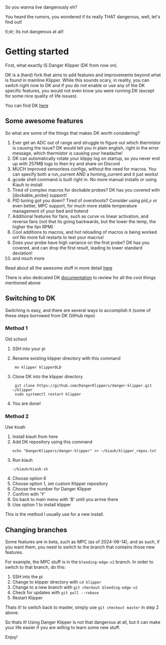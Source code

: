 So you wanna live dangerously eh?

You heard the rumors, you wondered if its really THAT dangerous, well, let's find out!

tl;dr; Its not dangerous at all!

# Getting started

First, what exactly IS Danger Klipper (DK from now on). 

DK is a (hard) fork that aims to add features and improvements beyond what is found in mainline Klipper. While this sounds scary, in reality, you can switch right now to DK and if you do not enable or use any of the DK specific features, you would not even know you were running DK (except for some nice quality of life issues).

You can find DK [here](https://github.com/DangerKlippers/danger-klipper)

## Some awesome features

So what are some of the things that makes DK worth considering?

1. Ever get an ADC out of range and struggle to figure out which thermistor is causing the issue? DK would tell you in plain english, right in the error message, which thermistor is causing your headache!
2. DK can automatically rotate your klippy log on startup, so you never end up with 257MB logs to then try and share on Discord
3. MUCH improved sensorless configs, without the need for macros. You can specify both a run_current AND a homing_current and it just works!
4. gcode shell command is built right in. No more manual installs or using Kiauh to install
5. Tired of complex macros for dockable probes? DK has you covered with [dockable_probe] support!
6. PID tuning got you down? Tired of overshoots? Consider using pid_v or even better, MPC support, for much more stable temperature management of your bed and hotend
7. Additional features for fans, such as curve vs linear activation, and reverse fans (not that its going backwards, but the lower the temp, the higher the fan RPM)
8. Cool additions to macros, and hot reloading of macros is being worked on! No more full restarts to test your macros!
9. Does your probe have high variance on the first probe? DK has you covered, and can drop the first result, leading to lower standard deviation!
10. and much more

Read about all the awesome stuff in more detail [here](https://dangerklipper.io/Danger_Features.html)

There is also dedicated DK [documentation](https://dangerklipper.io/) to review for all the cool things mentioned above

## Switching to DK

Switching is easy, and there are several ways to accomplish it (some of these steps borrowed from DK GitHub repo)

### Method 1

Old school

1. SSH into your pi
2. Rename existing klipper directory with this command
   
   ```
    mv klipper klipperOLD
   ```
   
3. Clone DK into the klipper directory

   ```
    git clone https://github.com/DangerKlippers/danger-klipper.git ~/klipper
    sudo systemctl restart klipper
   ```
   
4. You are done!

### Method 2

Use kiuah

1. Install kiauh from here
2. Add DK repository using this command
   ```
   echo "DangerKlippers/danger-klipper" >> ~/kiauh/klipper_repos.txt   
   ```
3. Run kiauh
   ```
   ~/kiauh/kiauh.sh
   ```
4. Choose option 6
5. Choose option 1, set custom Klipper repository
6. Choose the number for Danger Klipper
7. Confirm with 'Y'
8. Go back to main menu with 'B' until you arrive there
9. Use option 1 to install klipper

This is the method I usually use for a new install.

## Changing branches

Some features are in beta, such as MPC (as of 2024-06-14), and as such, if you want them, you need to switch to the branch that contains those new features.

For example, the MPC stuff is in the `bleeding-edge-v2` branch. In order to switch to that branch, do this:

1. SSH into the pi
2. Change to klipper directory with `cd klipper`
3. Change to a new branch with `git checkout bleeding-edge-v2`
4. Check for updates with `git pull --rebase`
5. Restart Klipper

Thats it! to switch back to master, simply use `git checkout master` in step 2 above.

So thats it! Using Danger Klipper is not that dangerous at all, but it can make your life easier if you are willing to learn some new stuff.

Enjoy!

